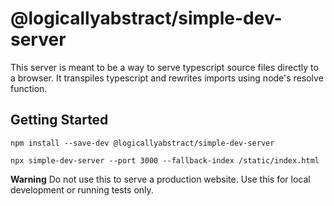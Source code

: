 # @logicallyabstract/simple-dev-server

This server is meant to be a way to serve typescript source files directly to a browser. It transpiles typescript and rewrites imports using node's resolve function.

## Getting Started

`npm install --save-dev @logicallyabstract/simple-dev-server`

`npx simple-dev-server --port 3000 --fallback-index /static/index.html`

**Warning** Do not use this to serve a production website. Use this for local development or running tests only.
